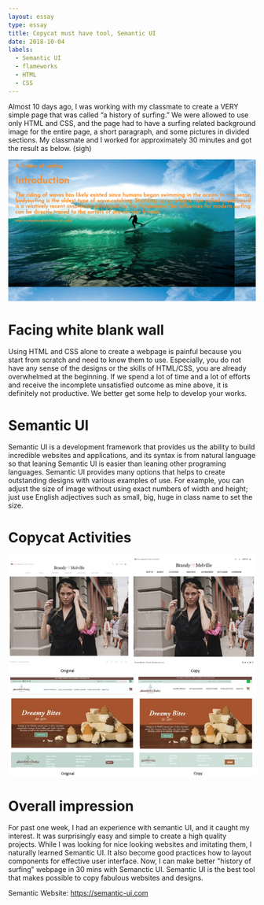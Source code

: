 ```yaml
---
layout: essay
type: essay
title: Copycat must have tool, Semantic UI
date: 2018-10-04
labels:
  - Semantic UI
  - flameworks
  - HTML
  - CSS
---
```


<p> Almost 10 days ago, I was working with my classmate to create a VERY simple page that was called “a history of surfing.” We were allowed to use only HTML and CSS, and the page had to have a surfing related background image for the entire page, a short paragraph, and some pictures in divided sections. My classmate and I worked for approximately 30 minutes and got the result as below. (sigh)</p>
  
<img class="ui centered image" src="../images/historyofsurfing.png">
<br />

# Facing white blank wall 
<p> Using HTML and CSS alone to create a webpage is painful because you start from scratch and need to know them to use. Especially, you do not have any sense of the designs or the skills of HTML/CSS, you are already overwhelmed at the beginning. If we spend a lot of time and a lot of efforts and receive the incomplete unsatisfied outcome as mine above, it is definitely not productive. We better get some help to develop your works.</p>

# Semantic UI 
<p> Semantic UI is a development framework that provides us the ability to build incredible websites and applications, and its syntax is from natural language so that leaning Semantic UI is easier than leaning other programing languages. Semantic UI provides many options that helps to create outstanding designs with various examples of use. For example, you can adjust the size of image without using exact numbers of width and height; just use English adjectives such as small, big, huge in class name to set the size.</p>

# Copycat Activities
<img class="ui centered image" src="../images/ui_copycat1.jpg">
<br />
<img class="ui centered image" src="../images/ui_copycat2.jpg">

# Overall impression
<p> For past one week, I had an experience with semantic UI, and it caught my interest. It was surprisingly easy and simple to create a high quality projects. While I was looking for nice looking websites and imitating them, I naturally learned Semantic UI. It also become good practices how to layout components for effective user interface. Now, I can make better "history of surfing" webpage in 30 mins with Semanctic UI. Semantic UI is the best tool that makes possible to copy fabulous websites and designs.</p>


Semantic Website: https://semantic-ui.com


